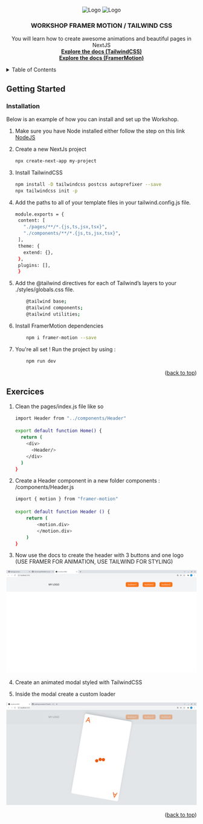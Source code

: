 <div id="top"></div>

<!-- PROJECT LOGO -->
<br />
<div align="center">
  <a>
    <img src="https://miro.medium.com/max/312/0*Z-jwqyt2k8NbHaQe.png" alt="Logo">
    <img src="https://laravel.sillo.org/wp-content/uploads/2021/04/Capture.png" alt="Logo">
  </a>

  <h3 align="center">WORKSHOP FRAMER MOTION / TAILWIND CSS</h3>

  <p align="center">
    You will learn how to create awesome animations and beautiful pages in NextJS
    <br />
    <a href="https://tailwindcss.com/docs/"><strong>Explore the docs (TailwindCSS)</strong></a>
    <br />
    <a href="https://www.framer.com/docs/"><strong>Explore the docs (FramerMotion)</strong></a>
    <br />
  </p>
</div>

<!-- TABLE OF CONTENTS -->
<details>
  <summary>Table of Contents</summary>
  <ol>
    <li>
      <a href="#getting-started">Getting Started</a>
      <ul>
        <li><a href="#installation">Installation</a></li>
      </ul>
    </li>
    <li><a href="#exercices">Exercices</a></li>
  </ol>
</details>

<!-- GETTING STARTED -->
## Getting Started

### Installation

Below is an example of how you can install and set up the Workshop.
  
1. Make sure you have Node installed either follow the step on this link [NodeJS](https://nodejs.org/en/download/package-manager/)

2. Create a new NextJs project
   ```sh
   npx create-next-app my-project
   ```

3. Install TailwindCSS
   ```sh
   npm install -D tailwindcss postcss autoprefixer --save
   npx tailwindcss init -p
   ```

4. Add the paths to all of your template files in your tailwind.config.js file.
   ```sh
   module.exports = {
    content: [
      "./pages/**/*.{js,ts,jsx,tsx}",
      "./components/**/*.{js,ts,jsx,tsx}",
    ],
    theme: {
      extend: {},
    },
    plugins: [],
    }
   ```

5. Add the @tailwind directives for each of Tailwind’s layers to your ./styles/globals.css file.
    ```sh
        @tailwind base;
        @tailwind components;
        @tailwind utilities;
    ```

6. Install FramerMotion dependencies
    ```sh
        npm i framer-motion --save
    ```

6. You're all set ! Run the project by using :
    ```sh
        npm run dev
    ```

<p align="right">(<a href="#top">back to top</a>)</p>

<!-- USAGE EXAMPLES -->
## Exercices

1. Clean the pages/index.js file like so
    ```sh
    import Header from "../components/Header"

    export default function Home() {
      return (
        <div>
          <Header/>
        </div>
      )
    }
    ```

2. Create a Header component in a new folder components : /components/Header.js
    ```sh
    import { motion } from "framer-motion"

    export default function Header () {
        return (
            <motion.div>
            </motion.div>
        )
    }
    ```

3. Now use the docs to create the header with 3 buttons and one logo (USE FRAMER FOR ANIMATION, USE TAILWIND FOR STYLING)
<img src="/public/header.png" alt="Logo">

4. Create an animated modal styled with TailwindCSS

5. Inside the modal create a custom loader
<img src="/public/modal.png" alt="Logo">

<p align="right">(<a href="#top">back to top</a>)</p>
